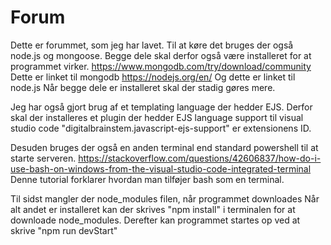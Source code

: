 # Forum
Dette er forummet, som jeg har lavet.
Til at køre det bruges der også node.js og mongoose.
Begge dele skal derfor også være installeret for at programmet virker.
https://www.mongodb.com/try/download/community Dette er linket til mongodb
https://nodejs.org/en/ Og dette er linket til node.js
Når begge dele er installeret skal der stadig gøres mere. 

Jeg har også gjort brug af et templating language der hedder EJS.
Derfor skal der installeres et plugin der hedder EJS language support til visual studio code
"digitalbrainstem.javascript-ejs-support" er extensionens ID.

Desuden bruges der også en anden terminal end standard powershell til at starte serveren.
https://stackoverflow.com/questions/42606837/how-do-i-use-bash-on-windows-from-the-visual-studio-code-integrated-terminal
Denne tutorial forklarer hvordan man tilføjer bash som en terminal. 

Til sidst mangler der node_modules filen, når programmet downloades
Når alt andet er installeret kan der skrives "npm install" i terminalen for at downloade node_modules.
Derefter kan programmet startes op ved at skrive "npm run devStart"
